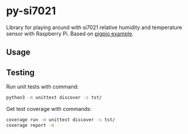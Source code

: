 # py-si7021

Library for playing around with si7021 relative humidity and temperature sensor with Raspberry Pi. Based on [pigpio example](http://abyz.me.uk/rpi/pigpio/examples.html#Python_Si7021_py).

## Usage

## Testing

Run unit tests with command:

```bash
python3 -m unittest discover -s tst/
```

Get test coverage with commands:
```bash
coverage run -m unittest discover -s tst/
coverage report -m
```
